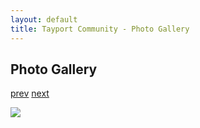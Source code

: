 ```yaml
---
layout: default
title: Tayport Community - Photo Gallery
---
```

## Photo Gallery

[prev](http://tayport.org.uk/photo/49) [next](http://tayport.org.uk/photo/51)

![ ](http://tayport.org.uk/media/050.jpg " ")

